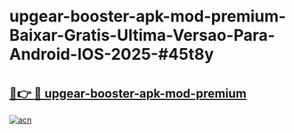 # upgear-booster-apk-mod-premium-Baixar-Gratis-Ultima-Versao-Para-Android-IOS-2025-#45t8y

# <h2><a href="https://ainizakaria.my?title=upgear-booster-apk-mod-premium&ref=22M">🔗👉 🔴 upgear-booster-apk-mod-premium</a></h2>

[![acn](https://github.com/user-attachments/assets/0f9c940e-d8b0-45ae-aac7-cd30a18b3e1c)](https://ainizakaria.my?title=upgear-booster-apk-mod-premium&ref=22M)

